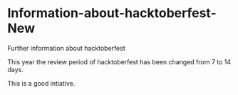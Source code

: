 # Information-about-hacktoberfest-New
Further information about hacktoberfest

This year the review period of hacktoberfest has been changed from 7 to 14 days.

This is a good intiative.

